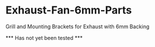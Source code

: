# Exhaust-Fan-6mm-Parts
Grill and Mounting Brackets for Exhaust with 6mm Backing

*** Has not yet been tested ***
